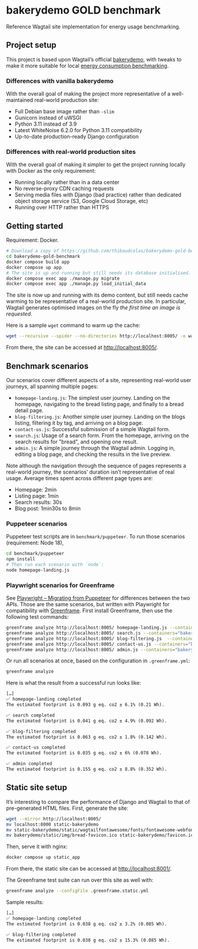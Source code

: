 # bakerydemo GOLD benchmark

Reference Wagtail site implementation for energy usage benchmarking.

## Project setup

This project is based upon Wagtail’s official [bakerydemo](https://github.com/wagtail/bakerydemo), with tweaks to make it more suitable for local [energy consumption benchmarking](https://github.com/wagtail/wagtail/discussions/8843).

### Differences with vanilla bakerydemo

With the overall goal of making the project more representative of a well-maintained real-world production site:

- Full Debian base image rather than `-slim`
- Gunicorn instead of uWSGI
- Python 3.11 instead of 3.9
- Latest WhiteNoise 6.2.0 for Python 3.11 compatibility
- Up-to-date production-ready Django configuration

### Differences with real-world production sites

With the overall goal of making it simpler to get the project running locally with Docker as the only requirement:

- Running locally rather than in a data center
- No reverse-proxy CDN caching requests
- Serving media files with Django (bad practice) rather than dedicated object storage service (S3, Google Cloud Storage, etc)
- Running over HTTP rather than HTTPS

## Getting started

Requirement: Docker.

```bash
# Download a copy of https://github.com/thibaudcolas/bakerydemo-gold-benchmark.
cd bakerydemo-gold-benchmark
docker compose build app
docker compose up app
# The site is up and running but still needs its database initialised.
docker compose exec app ./manage.py migrate
docker compose exec app ./manage.py load_initial_data
```

The site is now up and running with its demo content, but still needs cache warming to be representative of a real-world production site. In particular, Wagtail generates optimised images on the fly _the first time an image is requested_.

Here is a sample `wget` command to warm up the cache:

```bash
wget --recursive --spider --no-directories http://localhost:8005/ -o warmup.log
```

From there, the site can be accessed at <http://localhost:8005/>.

## Benchmark scenarios

Our scenarios cover different aspects of a site, representing real-world user journeys, all spanning multiple pages:

- `homepage-landing.js`: The simplest user journey. Landing on the homepage, navigating to the bread listing page, and finally to a bread detail page.
- `blog-filtering.js`: Another simple user journey. Landing on the blogs listing, filtering it by tag, and arriving on a blog page.
- `contact-us.js`: Successful submission of a simple Wagtail form.
- `search.js`: Usage of a search form. From the homepage, arriving on the search results for "bread", and opening one result.
- `admin.js`: A simple journey through the Wagtail admin. Logging in, editing a blog page, and checking the results in the live preview.

Note although the navigation through the sequence of pages represents a real-world journey, the scenarios’ duration isn’t representative of real usage. Average times spent across different page types are:

- Homepage: 2min
- Listing page: 1min
- Search results: 30s
- Blog post: 1min30s to 8min

### Puppeteer scenarios

Puppeteer test scripts are in `benchmark/puppeteer`. To run those scenarios (requirement: Node 18),

```bash
cd benchmark/puppeteer
npm install
# Then run each scenario with `node`:
node homepage-landing.js
```

### Playwright scenarios for Greenframe

See [Playwright – Migrating from Puppeteer](https://playwright.dev/docs/puppeteer) for differences between the two APIs. Those are the same scenarios, but written with Playwright for compatibility with [Greenframe](https://github.com/marmelab/greenframe-cli). First install Greenframe, then use the following test commands:

```bash
greenframe analyze http://localhost:8005/ homepage-landing.js --containers="bakerydemo-gold-benchmark-app-1" --databaseContainers="bakerydemo-gold-benchmark-db-1,bakerydemo-gold-benchmark-redis-1"
greenframe analyze http://localhost:8005/ search.js --containers="bakerydemo-gold-benchmark-app-1" --databaseContainers="bakerydemo-gold-benchmark-db-1,bakerydemo-gold-benchmark-redis-1"
greenframe analyze http://localhost:8005/ blog-filtering.js  --containers="bakerydemo-gold-benchmark-app-1" --databaseContainers="bakerydemo-gold-benchmark-db-1,bakerydemo-gold-benchmark-redis-1"
greenframe analyze http://localhost:8005/ contact-us.js --containers="bakerydemo-gold-benchmark-app-1" --databaseContainers="bakerydemo-gold-benchmark-db-1,bakerydemo-gold-benchmark-redis-1"
greenframe analyze http://localhost:8005/ admin.js --containers="bakerydemo-gold-benchmark-app-1" --databaseContainers="bakerydemo-gold-benchmark-db-1,bakerydemo-gold-benchmark-redis-1"0.
```

Or run all scenarios at once, based on the configuration in `.greenframe.yml`:

```bash
greenframe analyze
```

Here is what the result from a successful run looks like:

```txt
[…]
✅ homepage-landing completed
The estimated footprint is 0.093 g eq. co2 ± 6.1% (0.21 Wh).

✅ search completed
The estimated footprint is 0.041 g eq. co2 ± 4.9% (0.092 Wh).

✅ blog-filtering completed
The estimated footprint is 0.063 g eq. co2 ± 1.8% (0.142 Wh).

✅ contact-us completed
The estimated footprint is 0.035 g eq. co2 ± 6% (0.078 Wh).

✅ admin completed
The estimated footprint is 0.155 g eq. co2 ± 8.8% (0.352 Wh).
```

## Static site setup

It’s interesting to compare the performance of Django and Wagtail to that of pre-generated HTML files. First, generate the site:

```bash
wget --mirror http://localhost:8005/
mv localhost:8000 static-bakerydemo
mv static-bakerydemo/static/wagtailfontawesome/fonts/fontawesome-webfont.woff2\?v=4.7.0 static-bakerydemo/static/wagtailfontawesome/fonts/fontawesome-webfont.woff2
mv bakerydemo/static/img/bread-favicon.ico static-bakerydemo/favicon.ico
```

Then, serve it with nginx:

```bash
docker compose up static_app
```

From there, the static site can be accessed at <http://localhost:8001/>.

The Greenframe test suite can run over this site as well with:

```bash
greenframe analyze --configFile .greenframe.static.yml
```

Sample results:

```txt
[…]
✅ homepage-landing completed
The estimated footprint is 0.038 g eq. co2 ± 3.2% (0.085 Wh).

✅ blog-filtering completed
The estimated footprint is 0.038 g eq. co2 ± 15.3% (0.085 Wh).
```

